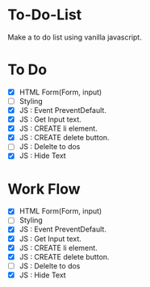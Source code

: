 # To-Do-List

Make a to do list using vanilla javascript.

# To Do

- [x] HTML Form(Form, input)
- [ ] Styling
- [x] JS : Event PreventDefault.
- [x] JS : Get Input text.
- [x] JS : CREATE li element.
- [x] JS : CREATE delete button.
- [ ] JS : Delelte to dos
- [x] JS : Hide Text

# Work Flow

- [x] HTML Form(Form, input)
- [ ] Styling
- [x] JS : Event PreventDefault.
- [x] JS : Get Input text.
- [x] JS : CREATE li element.
- [x] JS : CREATE delete button.
- [ ] JS : Delelte to dos
- [x] JS : Hide Text
